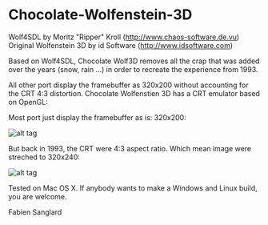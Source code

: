Chocolate-Wolfenstein-3D
========================

Wolf4SDL by Moritz "Ripper" Kroll (http://www.chaos-software.de.vu)
Original Wolfenstein 3D by id Software (http://www.idsoftware.com)

Based on Wolf4SDL, Chocolate Wolf3D removes all the crap that was added over the years 
(snow, rain ...) in order to recreate the experience from 1993. 

All other port display the framebuffer as 320x200 without accounting for the CRT 4:3
distortion. Chocolate Wolfenstien 3D has a CRT emulator based on OpenGL:

Most port just display the framebuffer as is: 320x200:

![alt tag](https://github.com/fabiensanglard/Chocolate-Wolfenstein-3D/blob/master/screenshots/crt_framebuffer.png)

But back in 1993, the CRT were 4:3 aspect ratio. Which mean image were streched to 320x240:

![alt tag](https://github.com/fabiensanglard/Chocolate-Wolfenstein-3D/blob/master/screenshots/crt_aspect.png)

Tested on Mac OS X. If anybody wants to make a Windows and Linux build, you are welcome.

Fabien Sanglard 
